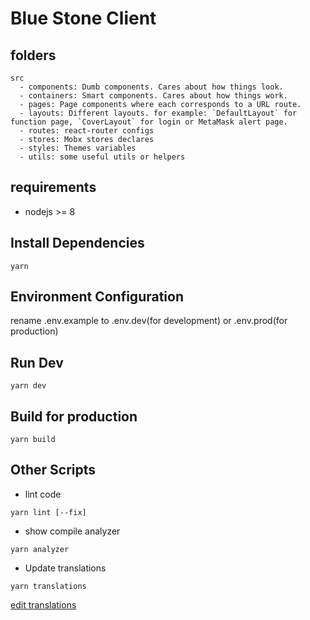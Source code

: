 # Blue Stone Client

## folders

~~~
src
  - components: Dumb components. Cares about how things look.
  - containers: Smart components. Cares about how things work.
  - pages: Page components where each corresponds to a URL route.
  - layouts: Different layouts. for example: `DefaultLayout` for function page, `CoverLayout` for login or MetaMask alert page.
  - routes: react-router configs
  - stores: Mobx stores declares
  - styles: Themes variables
  - utils: some useful utils or helpers
~~~

## requirements

- nodejs >= 8

## Install Dependencies

```
yarn
```

## Environment Configuration

rename .env.example to .env.dev(for development) or .env.prod(for production)

## Run Dev

```
yarn dev
```

## Build for production

```
yarn build
```

## Other Scripts

- lint code

```
yarn lint [--fix]
```

- show compile analyzer

```
yarn analyzer
```

- Update translations

```
yarn translations
```

[edit translations](https://docs.google.com/spreadsheets/d/1l3lNajxq3ppXuYPp5mnlw_EU1i0Q3o1-eLHCv-bqBYM/edit#gid=0)
